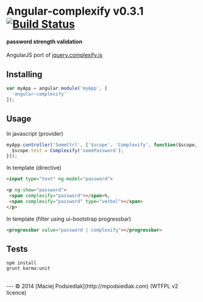 Angular-complexify v0.3.1 [![Build Status](https://travis-ci.org/Kraku/angular-complexify.svg?branch=master)](https://travis-ci.org/Kraku/angular-complexify)
===============
#### password strength validation
AngularJS port of [jquery.complexify.js](https://github.com/danpalmer/jquery.complexify.js)

## Installing
```js
var myApp = angular.module('myApp', [
  'angular-complexify'
]);
```

## Usage
In javascript (provider)
```js
myApp.controller('SomeCtrl', ['$scope', 'Complexify', function($scope, Complexify) {
  $scope.test = Complexify('somePassword');
}]);
```

In template (directive)
```html
<input type="text" ng-model="password">

<p ng-show="password">
 <span complexify="password"></span>%,
 <span complexify="password" type="verbal"></span>
</p>
```

In template (filter using ui-bootstrap progressbar)
```html
<progressbar value="password | complexify"></progressbar>
```

## Tests
```
npm install
grunt karma:unit
```
<br>
---
© 2014 [Maciej Podsiedlak](http://mpodsiedlak.com) (WTFPL v2 licence)
